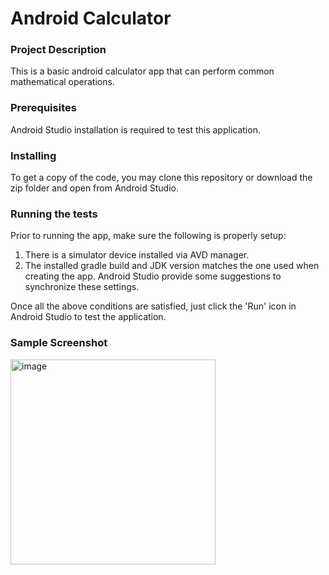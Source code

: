 # Android Calculator

### Project Description
This is a basic android calculator app that can perform common mathematical operations.

### Prerequisites

Android Studio installation is required to test this application.

### Installing

To get a copy of the code, you may clone this repository or download the zip folder and open from Android Studio. 

### Running the tests

Prior to running the app, make sure the following is properly setup:

1. There is a simulator device installed via AVD manager.
2. The installed gradle build and JDK version matches the one used when creating the app. Android Studio provide some suggestions to synchronize these settings.

Once all the above conditions are satisfied, just click the 'Run' icon in Android Studio to test the application.

### Sample Screenshot

<img width="328" alt="image" src="https://user-images.githubusercontent.com/22863383/140437905-1cd47cb5-b3e9-453f-a8c3-82bbda7a0263.png">


